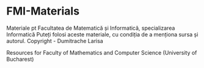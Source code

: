 # FMI-Materials 
Materiale pt Facultatea de Matematică și Informatică, specializarea Informatică
Puteți folosi aceste materiale, cu condiția de a menționa sursa și autorul.
Copyright - Dumitrache Larisa

Resources for Faculty of Mathematics and Computer Science (University of Bucharest)
